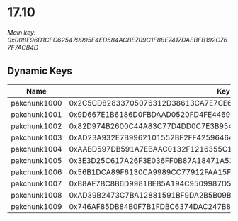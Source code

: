 # 17.10

###### *Main key: 0x008F96D1CFC625479995F4ED584ACBE709C1F88E7417DAEBFB192C767F7AC84D*

## Dynamic Keys

| Name         | Key                                                                |
|--------------|--------------------------------------------------------------------|
| pakchunk1000 | 0x2C5CD82833705076312D38613CA7E7CE69C00C2C026458D9C9B20BF53686064C |
| pakchunk1001 | 0x9D667E1B6186D0FBDAAD0520FD4FE446959A264036626982822C44CB8368FBB4 |
| pakchunk1002 | 0x82D974B2600C44A83C77D4DD0C7E3B9543980B280ACDB00F03AFC76972D6CBDE |
| pakchunk1003 | 0xAD23A932E7B9962101552BF2FF42596464CFB0FD90780ED8C3D19D89C247B3B6 |
| pakchunk1004 | 0xAABD597DB591A7EBAAC0132F1216355C18FB4ABED2C51B161CDEE3A983DA65F5 |
| pakchunk1005 | 0x3E3D25C617A26F3E036FF0B87A18471A539A94B400C45092FB635890745B8F24 |
| pakchunk1006 | 0x56B1DCA89F6130CA9989CC77912FAA15F3577B15D1FD0035FF56CCF83C20A8CC |
| pakchunk1007 | 0xB8AF7BC8B6D9981BEB5A194C9509987D55AADA5E26472FC2126E47FF37331432 |
| pakchunk1008 | 0xAD39B2473C7BA12881591BF9DA2B5B09B00594B232ED6E9D6680DC7F24CC9B2A |
| pakchunk1009 | 0x746AF85DB84B0F7B1FDBC6374DAC247B81ABFD3A70100E713CE8E1822F9900A9 |
